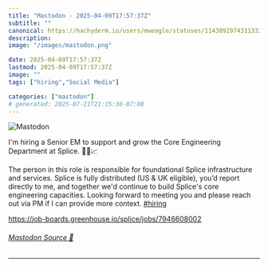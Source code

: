```yaml
---
title: "Mastodon - 2025-04-09T17:57:37Z"
subtitle: ""
canonical: https://hachyderm.io/users/mweagle/statuses/114309297431133353
description:
image: "/images/mastodon.png"

date: 2025-04-09T17:57:37Z
lastmod: 2025-04-09T17:57:37Z
image: ""
tags: ["hiring","Social Media"]

categories: ["mastodon"]
# generated: 2025-07-21T21:15:38-07:00
---
```

![Mastodon](/images/mastodon.png)

<p>I&#39;m hiring a Senior EM to support and grow the Core Engineering Department at Splice. 🎉🎶📈</p><p>The person in this role is responsible for foundational Splice infrastructure and services. Splice is fully distributed (US &amp; UK eligible), you’d report directly to me, and together we&#39;d continue to build Splice&#39;s core engineering capacities. Looking forward to meeting you and please reach out via PM if I can provide more context. <a href="https://hachyderm.io/tags/hiring" class="mention hashtag" rel="tag">#<span>hiring</span></a></p><p><a href="https://job-boards.greenhouse.io/splice/jobs/7946608002" target="_blank" rel="nofollow noopener noreferrer" translate="no"><span class="invisible">https://</span><span class="ellipsis">job-boards.greenhouse.io/splic</span><span class="invisible">e/jobs/7946608002</span></a></p>


###### [Mastodon Source 🐘](https://hachyderm.io/@mweagle/114309297431133353)

___
